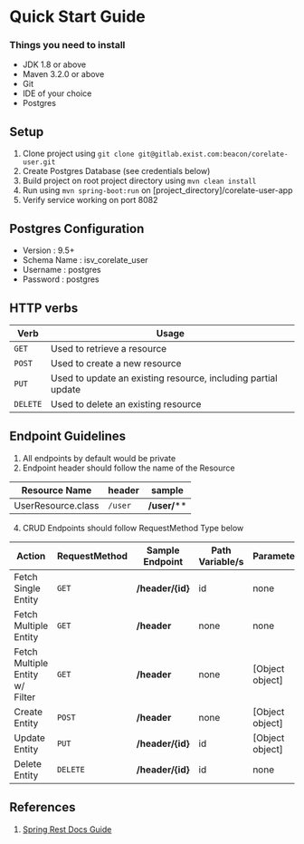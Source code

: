 Quick Start Guide
==========================

### Things you need to install

* JDK 1.8 or above
* Maven 3.2.0 or above
* Git
* IDE of your choice
* Postgres

## Setup

1. Clone project using `git clone git@gitlab.exist.com:beacon/corelate-user.git`
2. Create Postgres Database (see credentials below)
3. Build project on root project directory using `mvn clean install`
4. Run using `mvn spring-boot:run` on [project_directory]/corelate-user-app
5. Verify service working on port 8082

## Postgres Configuration

* Version : 9.5+
* Schema Name : isv_corelate_user
* Username : postgres
* Password : postgres

## HTTP verbs

Verb | Usage
--- | ---
`GET` | Used to retrieve a resource
`POST` | Used to create a new resource
`PUT` | Used to update an existing resource, including partial update
`DELETE` | Used to delete an existing resource

## Endpoint Guidelines

1. All endpoints by default would be private
2. Endpoint header should follow the name of the Resource

Resource Name | header | sample
--- | --- | ---
UserResource.class | `/user` | **/user/****

4. CRUD Endpoints should follow RequestMethod Type below 

Action | RequestMethod | Sample Endpoint | Path Variable/s | Parameter
--- | --- | --- | --- | ---
Fetch Single Entity | `GET` | **/header/{id}** | id | none
Fetch Multiple Entity | `GET` | **/header** | none | none
Fetch Multiple Entity w/ Filter | `GET` | **/header** | none | [Object object]
Create Entity | `POST` | **/header** | none | [Object object]
Update Entity | `PUT` | **/header/{id}** | id | [Object object]
Delete Entity | `DELETE` | **/header/{id}** | id | none

## References

1. [Spring Rest Docs Guide](http://docs.spring.io/spring-restdocs/docs/current/reference/html5/)